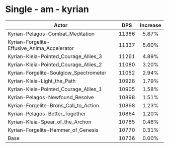 # Single - am - kyrian
| Actor | DPS | Increase |
|---|:---:|:---:|
|Kyrian-Pelagos-Combat_Meditation|11366|5.87%|
|Kyrian-Forgelite-Effusive_Anima_Accelerator|11337|5.60%|
|Kyrian-Kleia-Pointed_Courage_Allies_3|11261|4.89%|
|Kyrian-Kleia-Pointed_Courage_Allies_2|11080|3.20%|
|Kyrian-Forgelite-Soulglow_Spectrometer|11052|2.94%|
|Kyrian-Kleia-Light_the_Path|10928|1.79%|
|Kyrian-Kleia-Pointed_Courage_Allies_1|10905|1.58%|
|Kyrian-Pelagos-Newfound_Resolve|10898|1.51%|
|Kyrian-Forgelite-Brons_Call_to_Action|10868|1.23%|
|Kyrian-Pelagos-Better_Together|10864|1.20%|
|Kyrian-Kleia-Spear_of_the_Archon|10785|0.46%|
|Kyrian-Forgelite-Hammer_of_Genesis|10770|0.31%|
|Base|10736|0.00%|
